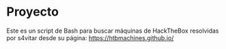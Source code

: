  # Proyecto

Este es un script de Bash para buscar máquinas de HackTheBox resolvidas por s4vitar desde su página: https://htbmachines.github.io/

